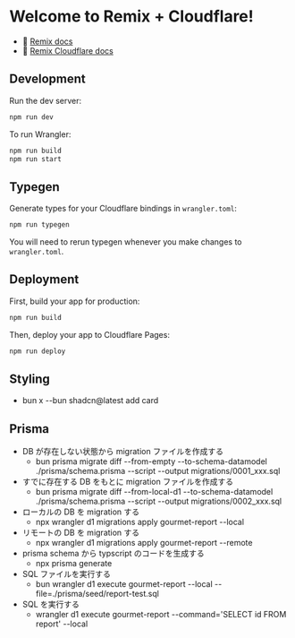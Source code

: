 # Welcome to Remix + Cloudflare!

- 📖 [Remix docs](https://remix.run/docs)
- 📖 [Remix Cloudflare docs](https://remix.run/guides/vite#cloudflare)

## Development

Run the dev server:

```sh
npm run dev
```

To run Wrangler:

```sh
npm run build
npm run start
```

## Typegen

Generate types for your Cloudflare bindings in `wrangler.toml`:

```sh
npm run typegen
```

You will need to rerun typegen whenever you make changes to `wrangler.toml`.

## Deployment

First, build your app for production:

```sh
npm run build
```

Then, deploy your app to Cloudflare Pages:

```sh
npm run deploy
```

## Styling

- bun x --bun shadcn@latest add card

## Prisma

- DB が存在しない状態から migration ファイルを作成する
  - bun prisma migrate diff --from-empty --to-schema-datamodel ./prisma/schema.prisma --script --output migrations/0001_xxx.sql
- すでに存在する DB をもとに migration ファイルを作成する
  - bun prisma migrate diff --from-local-d1 --to-schema-datamodel ./prisma/schema.prisma --script --output migrations/0002_xxx.sql
- ローカルの DB を migration する
  - npx wrangler d1 migrations apply gourmet-report --local
- リモートの DB を migration する
  - npx wrangler d1 migrations apply gourmet-report --remote
- prisma schema から typscript のコードを生成する
  - npx prisma generate
- SQL ファイルを実行する
  - bun wrangler d1 execute gourmet-report --local --file=./prisma/seed/report-test.sql
- SQL を実行する
  - wrangler d1 execute gourmet-report --command='SELECT id FROM report' --local
